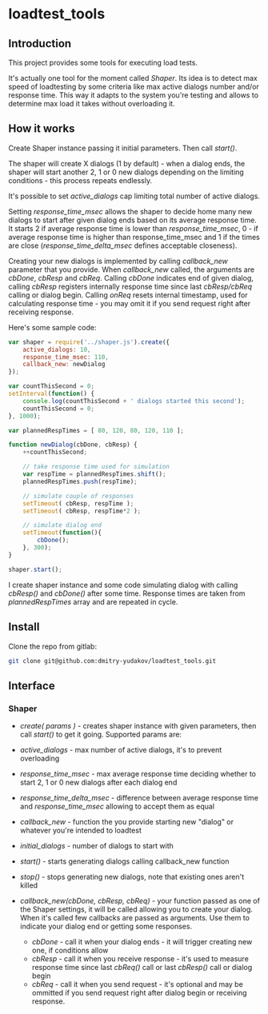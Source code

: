 # loadtest_tools

## Introduction

This project provides some tools for executing load tests.

It's actually one tool for the moment called _Shaper_. Its idea is to detect max speed of loadtesting by some criteria like max active dialogs number and/or response time. This way it adapts to the system you're testing and allows to determine max load it takes without overloading it.

## How it works
Create Shaper instance passing it initial parameters. Then call _start()_.

The shaper will create X dialogs (1 by default) - when a dialog ends, the shaper will start another 2, 1 or 0 new dialogs depending on the limiting conditions - this process repeats endlessly.

It's possible to set _active_dialogs_ cap limiting total number of active dialogs.

Setting _response_time_msec_ allows the shaper to decide home many new dialogs to start after given dialog ends based on its average response time. It starts 2 if average response time is lower than _response_time_msec_, 0 - if average response time is higher than response_time_msec and 1 if the times are close (_response_time_delta_msec_ defines acceptable closeness).

Creating your new dialogs is implemented by calling _callback_new_ parameter that you provide. When _callback_new_ called, the arguments are _cbDone_, _cbResp_ and _cbReq_. Calling _cbDone_ indicates end of given dialog, calling _cbResp_ registers internally response time since last _cbResp/cbReq_ calling or dialog begin. Calling _onReq_ resets internal timestamp, used for calculating response time - you may omit it if you send request right after receiving response.

Here's some sample code:
```js
var shaper = require('../shaper.js').create({
	active_dialogs: 10,
	response_time_msec: 110,
	callback_new: newDialog
});

var countThisSecond = 0;
setInterval(function() {
	console.log(countThisSecond + ' dialogs started this second');
	countThisSecond = 0;
}, 1000);

var plannedRespTimes = [ 80, 120, 80, 120, 110 ];

function newDialog(cbDone, cbResp) {
	++countThisSecond;

	// take response time used for simulation
	var respTime = plannedRespTimes.shift();
	plannedRespTimes.push(respTime);

	// simulate couple of responses
	setTimeout( cbResp, respTime );
	setTimeout( cbResp, respTime*2 );

	// simulate dialog end
	setTimeout(function(){
		cbDone();
	}, 300);
}

shaper.start();
```

I create shaper instance and some code simulating dialog with calling _cbResp()_ and _cbDone()_ after some time. Response times are taken from _plannedRespTimes_ array and are repeated in cycle.


## Install

Clone the repo from gitlab:

```sh
git clone git@github.com:dmitry-yudakov/loadtest_tools.git
```

## Interface

### Shaper

* _create( params )_ - creates shaper instance with given parameters, then call _start()_ to get it going. Supported params are:
 * _active_dialogs_ - max number of active dialogs, it's to prevent overloading
 * _response_time_msec_ - max average response time deciding whether to start 2, 1 or 0 new dialogs after each dialog end
 * _response_time_delta_msec_ - difference between average response time and _response_time_msec_ allowing to accept them as equal
 * _callback_new_ - function the you provide starting new "dialog" or whatever you're intended to loadtest
 * _initial_dialogs_ - number of dialogs to start with
* _start()_ - starts generating dialogs calling callback_new function
* _stop()_ - stops generating new dialogs, note that existing ones aren't killed

* _callback_new(cbDone, cbResp, cbReq)_ - your function passed as one of the Shaper settings, it will be called allowing you to create your dialog. When it's called few callbacks are passed as arguments. Use them to indicate your dialog end or getting some responses.
  * _cbDone_ - call it when your dialog ends - it will trigger creating new one, if conditions allow
  * _cbResp_ - call it when you receive response - it's used to measure response time since last _cbReq()_ call or last _cbResp()_ call or dialog begin
  * _cbReq_ - call it when you send request - it's optional and may be ommitted if you send request right after dialog begin or receiving response.
 